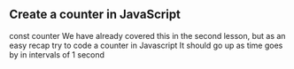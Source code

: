 ## Create a counter in JavaScript
const counter
We have already covered this in the second lesson, but as an easy recap try to code a counter in Javascript
It should go up as time goes by in intervals of 1 second